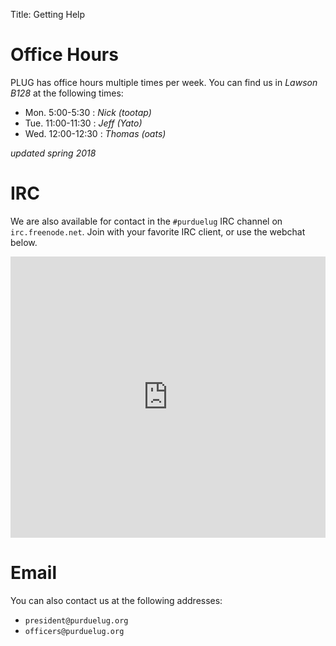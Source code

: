 Title: Getting Help

# Office Hours
  PLUG has office hours multiple times per week. You can find us in *Lawson B128* at the following times:
  
  - Mon. 5:00-5:30 : *Nick (tootap)*
  - Tue. 11:00-11:30 : *Jeff (Yato)*
  - Wed. 12:00-12:30 : *Thomas (oats)*

  *updated spring 2018*

# IRC

  We are also available for contact in the `#purduelug` IRC channel on `irc.freenode.net`.  Join with your favorite IRC client, or use the webchat below.
  
<iframe src="https://kiwiirc.com/client/irc.freenode.net/?nick=Webchat|?&theme=mini#purduelug" style="border:0; width:100%; height:450px;"></iframe>

# Email

  You can also contact us at the following addresses:

  - `president@purduelug.org`
  - `officers@purduelug.org`
